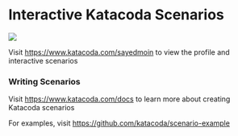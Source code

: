 # Interactive Katacoda Scenarios

[![](http://shields.katacoda.com/katacoda/sayedmoin/count.svg)](https://www.katacoda.com/sayedmoin "Get your profile on Katacoda.com")

Visit https://www.katacoda.com/sayedmoin to view the profile and interactive scenarios

### Writing Scenarios
Visit https://www.katacoda.com/docs to learn more about creating Katacoda scenarios

For examples, visit https://github.com/katacoda/scenario-example
